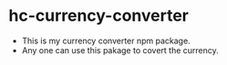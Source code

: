 # hc-currency-converter
- This is my currency converter npm package.
- Any one can use this pakage to covert the currency.
